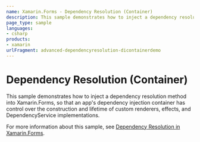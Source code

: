 ```yaml
---
name: Xamarin.Forms - Dependency Resolution (Container)
description: This sample demonstrates how to inject a dependency resolution method into Xamarin.Forms, so that an app's dependency injection container has...
page_type: sample
languages:
- csharp
products:
- xamarin
urlFragment: advanced-dependencyresolution-dicontainerdemo
---
```


# Dependency Resolution (Container)

This sample demonstrates how to inject a dependency resolution method into Xamarin.Forms, so that an app's dependency injection container has control over the construction and lifetime of custom renderers, effects, and DependencyService implementations.

For more information about this sample, see [Dependency Resolution in Xamarin.Forms](https://docs.microsoft.com/xamarin/xamarin-forms/internals/dependency-resolution).
